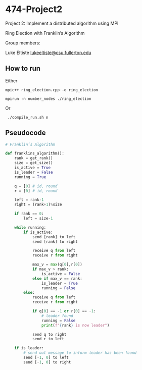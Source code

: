 # 474-Project2

Project 2: Implement a distributed algorithm using MPI

Ring Election with Franklin’s Algorithm

Group members:

Luke Eltiste lukeeltiste@csu.fullerton.edu

## How to run

Either

```shell
mpic++ ring_election.cpp -o ring_election

mpirun -n number_nodes ./ring_election
```

Or

```shell
 ./compile_run.sh n
```

## Pseudocode

```python
# Franklin’s Algorithm

def franklins_algorithm():
    rank = get_rank()
    size = get_size()
    is_active = True
    is_leader = False
    running = True

    q = [0] # id, round
    r = [0] # id, round

    left = rank-1
    right = (rank+1)%size

    if rank == 0:
        left = size-1

    while running:
        if is_active:
            send [rank] to left
            send [rank] to right

            receive q from left
            receive r from right

            max_v = max(q[0],r[0])
            if max_v > rank:
                is_active = False
            else if max_v == rank:
                is_leader = True
                running = False
        else:
            receive q from left
            receive r from right

            if q[0] == -1 or r[0] == -1:
                # leader found
                running = False
                print(f"{rank} is now leader")

            send q to right
            send r to left

    if is_leader:
        # send out message to inform leader has been found
        send [-1, 0] to left
        send [-1, 0] to right
```

